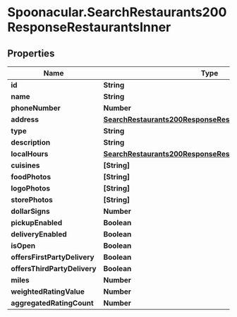# Spoonacular.SearchRestaurants200ResponseRestaurantsInner

## Properties

Name | Type | Description | Notes
------------ | ------------- | ------------- | -------------
**id** | **String** |  | [optional] 
**name** | **String** |  | [optional] 
**phoneNumber** | **Number** |  | [optional] 
**address** | [**SearchRestaurants200ResponseRestaurantsInnerAddress**](SearchRestaurants200ResponseRestaurantsInnerAddress.md) |  | [optional] 
**type** | **String** |  | [optional] 
**description** | **String** |  | [optional] 
**localHours** | [**SearchRestaurants200ResponseRestaurantsInnerLocalHours**](SearchRestaurants200ResponseRestaurantsInnerLocalHours.md) |  | [optional] 
**cuisines** | **[String]** |  | [optional] 
**foodPhotos** | **[String]** |  | [optional] 
**logoPhotos** | **[String]** |  | [optional] 
**storePhotos** | **[String]** |  | [optional] 
**dollarSigns** | **Number** |  | [optional] 
**pickupEnabled** | **Boolean** |  | [optional] 
**deliveryEnabled** | **Boolean** |  | [optional] 
**isOpen** | **Boolean** |  | [optional] 
**offersFirstPartyDelivery** | **Boolean** |  | [optional] 
**offersThirdPartyDelivery** | **Boolean** |  | [optional] 
**miles** | **Number** |  | [optional] 
**weightedRatingValue** | **Number** |  | [optional] 
**aggregatedRatingCount** | **Number** |  | [optional] 


